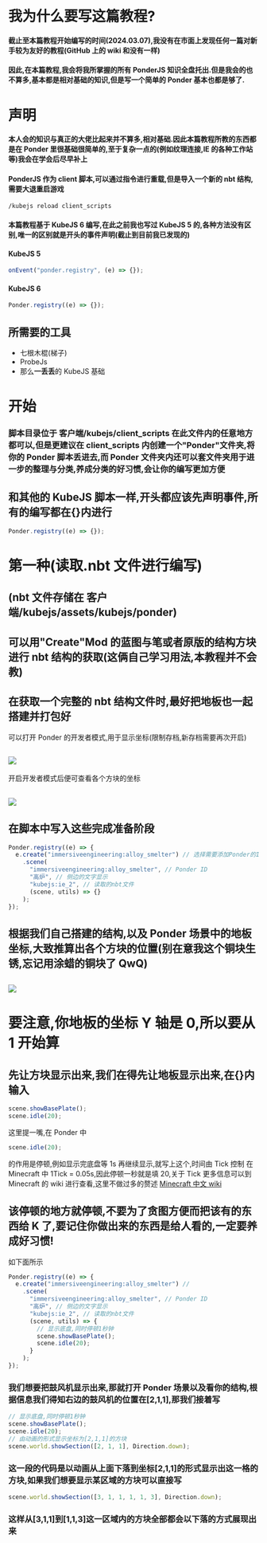 # 我为什么要写这篇教程?

#### 截止至本篇教程开始编写的时间(2024.03.07),我没有在市面上发现任何一篇对新手较为友好的教程(GitHub 上的 wiki 和没有一样)

#### 因此,在本篇教程,我会将我所掌握的所有 PonderJS 知识全盘托出.但是我会的也不算多,基本都是相对基础的知识,但是写一个简单的 Ponder 基本也都是够了.

# 声明

#### 本人会的知识与真正的大佬比起来并不算多,相对基础.因此本篇教程所教的东西都是在 Ponder 里很基础很简单的,至于复杂一点的(例如纹理连接,IE 的各种工作站等)我会在学会后尽早补上

#### PonderJS 作为 client 脚本,可以通过指令进行重载,但是导入一个新的 nbt 结构,需要大退重启游戏

```
/kubejs reload client_scripts
```

#### 本篇教程基于 KubeJS 6 编写,在此之前我也写过 KubeJS 5 的,各种方法没有区别,唯一的区别就是开头的事件声明(截止到目前我已发现的)

#### KubeJS 5

```js
onEvent("ponder.registry", (e) => {});
```

#### KubeJS 6

```js
Ponder.registry((e) => {});
```

## 所需要的工具

- 七根木棍(梯子)
- ProbeJs
- 那么**一丢丢**的 KubeJS 基础

# 开始

### 脚本目录位于 客户端/kubejs/client_scripts 在此文件内的任意地方都可以,但是更建议在 client_scripts 内创建一个"Ponder"文件夹,将你的 Ponder 脚本丢进去,而 Ponder 文件夹内还可以套文件夹用于进一步的整理与分类,养成分类的好习惯,会让你的编写更加方便

## 和其他的 KubeJS 脚本一样,开头都应该先声明事件,所有的编写都在{}内进行

```js
Ponder.registry((e) => {});
```

# 第一种(读取.nbt 文件进行编写)

## (nbt 文件存储在 客户端/kubejs/assets/kubejs/ponder)

## 可以用"Create"Mod 的蓝图与笔或者原版的结构方块进行 nbt 结构的获取(这俩自己学习用法,本教程并不会教)

## 在获取一个完整的 nbt 结构文件时,最好把地板也一起搭建并打包好

可以打开 Ponder 的开发者模式,用于显示坐标(限制存档,新存档需要再次开启)

## <image src="assets/images/config.gif">

开启开发者模式后便可查看各个方块的坐标

## <image src="assets/images/坐标.gif">

## 在脚本中写入这些完成准备阶段

```js
Ponder.registry((e) => {
  e.create("immersiveengineering:alloy_smelter") // 选择需要添加Ponder的Item
    .scene(
      "immersiveengineering:alloy_smelter", // Ponder ID
      "高炉", // 侧边的文字显示
      "kubejs:ie_2", // 读取的nbt文件
      (scene, utils) => {}
    );
});
```

## 根据我们自己搭建的结构,以及 Ponder 场景中的地板坐标,大致推算出各个方块的位置(别在意我这个铜块生锈,忘记用涂蜡的铜块了 QwQ)

## <image src="assets/images/结构展示.png">

# **要注意,你地板的坐标 Y 轴是 0,所以要从 1 开始算**

## 先让方块显示出来,我们在得先让地板显示出来,在{}内输入

```js
scene.showBasePlate();
scene.idle(20);
```

这里提一嘴,在 Ponder 中

```js
scene.idle(20);
```

的作用是停顿,例如显示完底盘等 1s 再继续显示,就写上这个,时间由 Tick 控制
在 Minecraft 中 1Tick = 0.05s,因此停顿一秒就是填 20,关于 Tick 更多信息可以到 Minecraft 的 wiki 进行查看,这里不做过多的赘述 [Minecraft 中文 wiki](https://zh.minecraft.wiki)

## 该停顿的地方就停顿,不要为了贪图方便而把该有的东西给 K 了,要记住你做出来的东西是给人看的,一定要养成好习惯!

如下面所示

```js
Ponder.registry((e) => {
  e.create("immersiveengineering:alloy_smelter") //
    .scene(
      "immersiveengineering:alloy_smelter", // Ponder ID
      "高炉", // 侧边的文字显示
      "kubejs:ie_2", // 读取的nbt文件
      (scene, utils) => {
        // 显示底盘,同时停顿1秒钟
        scene.showBasePlate();
        scene.idle(20);
      }
    );
});
```

### 我们想要把鼓风机显示出来,那就打开 Ponder 场景以及看你的结构,根据信息我们得知右边的鼓风机的位置在[2,1,1],那我们接着写

```js
// 显示底盘,同时停顿1秒钟
scene.showBasePlate();
scene.idle(20);
// 由动画的形式显示坐标为[2,1,1]的方块
scene.world.showSection([2, 1, 1], Direction.down);
```

### 这一段的代码是以动画从上面下落到坐标[2,1,1]的形式显示出这一格的方块,如果我们想要显示某区域的方块可以直接写

```js
scene.world.showSection([3, 1, 1, 1, 1, 3], Direction.down);
```

### 这样从[3,1,1]到[1,1,3]这一区域内的方块全部都会以下落的方式展现出来
